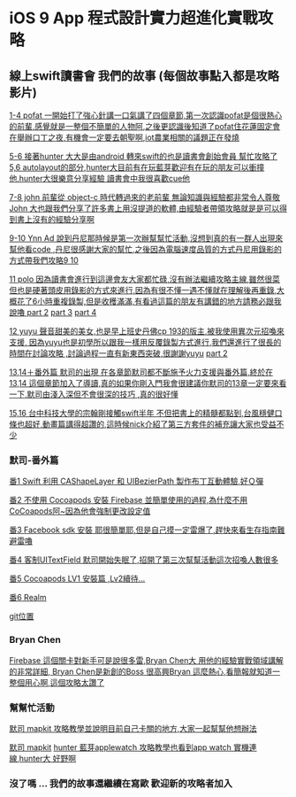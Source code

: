 
# iOS 9 App 程式設計實力超進化實戰攻略

## 線上swift讀書會 我們的故事 (每個故事點入都是攻略影片)


[1-4 pofat 一開始打了強心針講一口氣講了四個章節,第一次認識pofat是個很熱心的前輩,感覺就是一整個不簡單的人物阿,之後更認識後知道了pofat住花蓮固定會在舉辦口丁之夜,有機會一定要去朝聖啊,iot農業相關的議題正在發燒](https://www.youtube.com/watch?v=e3R_FUot8LI&feature=youtu.be
)

[5-6 接著hunter	大大是由android 轉來swift的也是讀書會創始會員 幫忙攻略了5,6 autolayout的部分,hunter大目前有在玩藍芽歡迎有在玩的朋友可以衝撞他,hunter大很樂意分享經驗 讀書會中我很喜歡cue他 ](https://www.youtube.com/watch?v=v1zvPIWxcfA&feature=youtu.be)

[7-8 john	前輩從 object-c 時代轉過來的老前輩 無論知識與經驗都非常令人尊敬 John 大也跟我們分享了許多書上用沒提道的軟體,由經驗者帶領攻略就是是可以得到書上沒有的經驗分享啊](https://youtu.be/h-QJCzVHe5Q)

[9-10 Ynn Ad	說到丹尼那時候是第一次辦幫幫忙活動,沒想到真的有一群人出現來幫他看code ,丹尼很感謝大家的幫忙,之後因為電腦速度品質的方式丹尼用錄影的方式帶我們攻略9 10 ](https://www.facebook.com/ynn.ad3/videos/10209965759848798/)

[11 polo 因為讀書會進行到這邊會友大家都忙碌,沒有辦法繼續攻略主線,雖然很菜但也是硬著頭皮用錄影的方式來進行,因為有很不懂一遇不懂就在理解後再重錄,大概花了6小時重複錄製,但是收穫滿滿,有看過這篇的朋友有講錯的地方請務必跟我說嚕	](https://youtu.be/g2gex9p1p_I)
[part 2](https://youtu.be/OHVB01Er3Nk)
[part 3](https://youtu.be/PaGipYuc6U0)
[part 4](https://youtu.be/F0BxCHksl6A)

[12 yuyu 聲音甜美的美女,也是早上班史丹佛cp 193的版主,被我使用異次元招喚來支援, 因為yuyu也是初學所以跟我一樣用反覆錄製方式進行,我們還進行了很長的時間在討論攻略 ,討論過程一直有新東西突破,很謝謝yuyu]( https://youtu.be/T3vcgLqiHJo)
[part 2](https://youtu.be/d9HXAHIHYRo)							

[13,14＋番外篇 默司的出現 在各章節默司都不斷施予火力支援與番外篇,終於在13,14 這個章節加入了導讀,真的如果你剛入門我會很建議你默司的13章一定要來看一下,默司由淺入深但不會很深的技巧 ,真的很好懂 ](https://www.youtube.com/watch?v=5W_SSZMwTMo&feature=youtu.be)

[15,16 台中科技大學的宗翰剛接觸swift半年 不但把書上的精髓都點到,台風穩健口條也超好,動畫篇講得超讚的,這時候nick介紹了第三方套件的補充讓大家也受益不少 ](https://youtu.be/2H0kGsxt8Ic)

### 默司-番外篇			

[番1 Swift 利用 CAShapeLayer 和 UIBezierPath 製作布丁互動體驗,好Ｑ彈](https://www.youtube.com/playlist?list=PLimSISlC6rNH01lAuPBh_5ycsA51Rj_ms)

[番2 不使用 Cocoapods 安裝 Firebase 並簡單使用的過程,為什麼不用CoCoapods阿~因為他會強制更改設定值](https://youtu.be/kPbPsGRImIo)



[番3 Facebook sdk 安裝 耶很簡單耶,但是自己摸一定雷爆了,趕快來看生存指南難避雷嚕](https://www.facebook.com/mosluce/videos/10210792933919168/)

[番4 客制UITextField 默司開始失眠了,招開了第三次幫幫活動這次招喚人數很多](https://youtu.be/cJKUevCFY0k)

[番5 Cocoapods LV1 安裝篇 ,Lv2續待...	](https://www.youtube.com/watch?v=uPfCYh_IDjQ)

[番6 Realm](https://www.youtube.com/playlist?list=PLimSISlC6rNFrg1K_a43iBKAdU4MB8B1)

[git位置](https://github.com/mosluce/GUCustomizeViews)									


### Bryan Chen

[Firebase 這個關卡對新手可是說很多雷,Bryan Chen大 用他的經驗實戰領域講解的非常詳細, Bryan Chen是新創的Boss 很高興Bryan 這麼熱心,看簡報就知道一整個用心啊,這個攻略太讚了](https://www.youtube.com/watch?v=11jt9U95ymU			
)

### 幫幫忙活動

[默司 	mapkit 攻略教學並說明目前自己卡關的地方,大家一起幫幫他想辦法](https://www.facebook.com/mosluce/videos/10210599074672808/)

[默司 	mapkit](https://www.youtube.com/watch?v=w5ijtrUpUQA&feature=em-upload_owner)
[hunter	藍芽applewatch 攻略教學也看到app watch 實機連線,hunter大 好野啊](https://youtu.be/Jb6GDYV5Dho)


### 沒了嗎 ...  我們的故事還繼續在寫歐 歡迎新的攻略者加入
